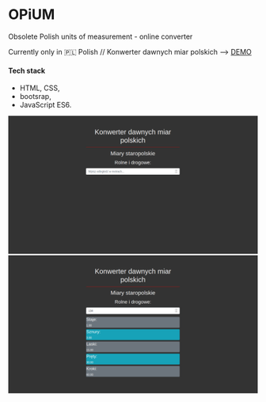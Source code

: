 # OPiUM
Obsolete Polish units of measurement - online converter


Currently only in 🇵🇱 Polish // Konwerter dawnych miar polskich -->
[DEMO](https://kostyrko.github.io/OPiUM/)


#### Tech stack

- HTML, CSS,
- bootsrap,
- JavaScript ES6.

![](images/19022020_1.png)
![](images/19022020_2.png)


